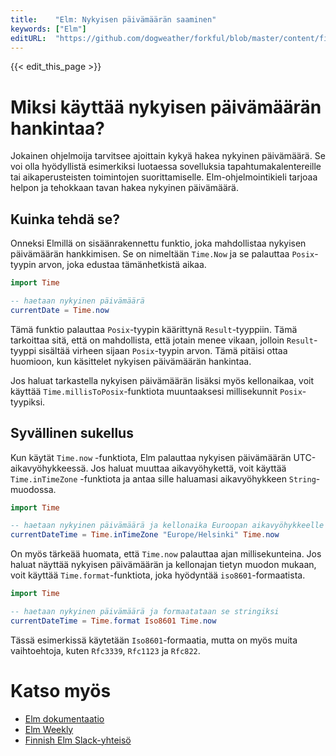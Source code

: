 ```yaml
---
title:    "Elm: Nykyisen päivämäärän saaminen"
keywords: ["Elm"]
editURL:  "https://github.com/dogweather/forkful/blob/master/content/fi/elm/getting-the-current-date.md"
---
```


{{< edit_this_page >}}

# Miksi käyttää nykyisen päivämäärän hankintaa?

Jokainen ohjelmoija tarvitsee ajoittain kykyä hakea nykyinen päivämäärä. Se voi olla hyödyllistä esimerkiksi luotaessa sovelluksia tapahtumakalentereille tai aikaperusteisten toimintojen suorittamiselle. Elm-ohjelmointikieli tarjoaa helpon ja tehokkaan tavan hakea nykyinen päivämäärä.

## Kuinka tehdä se?

Onneksi Elmillä on sisäänrakennettu funktio, joka mahdollistaa nykyisen päivämäärän hankkimisen. Se on nimeltään `Time.Now` ja se palauttaa `Posix`-tyypin arvon, joka edustaa tämänhetkistä aikaa.

```Elm
import Time

-- haetaan nykyinen päivämäärä
currentDate = Time.now
```

Tämä funktio palauttaa `Posix`-tyypin käärittynä `Result`-tyyppiin. Tämä tarkoittaa sitä, että on mahdollista, että jotain menee vikaan, jolloin `Result`-tyyppi sisältää virheen sijaan `Posix`-tyypin arvon. Tämä pitäisi ottaa huomioon, kun käsittelet nykyisen päivämäärän hankintaa.

Jos haluat tarkastella nykyisen päivämäärän lisäksi myös kellonaikaa, voit käyttää `Time.millisToPosix`-funktiota muuntaaksesi millisekunnit `Posix`-tyypiksi.

## Syvällinen sukellus

Kun käytät `Time.now` -funktiota, Elm palauttaa nykyisen päivämäärän UTC-aikavyöhykkeessä. Jos haluat muuttaa aikavyöhykettä, voit käyttää `Time.inTimeZone` -funktiota ja antaa sille haluamasi aikavyöhykkeen `String`-muodossa.

```Elm
import Time

-- haetaan nykyinen päivämäärä ja kellonaika Euroopan aikavyöhykkeelle muunnettuna
currentDateTime = Time.inTimeZone "Europe/Helsinki" Time.now
```

On myös tärkeää huomata, että `Time.now` palauttaa ajan millisekunteina. Jos haluat näyttää nykyisen päivämäärän ja kellonajan tietyn muodon mukaan, voit käyttää `Time.format`-funktiota, joka hyödyntää `iso8601`-formaatista.

```Elm
import Time

-- haetaan nykyinen päivämäärä ja formaatataan se stringiksi
currentDateTime = Time.format Iso8601 Time.now
```

Tässä esimerkissä käytetään `Iso8601`-formaatia, mutta on myös muita vaihtoehtoja, kuten `Rfc3339`, `Rfc1123` ja `Rfc822`.

# Katso myös

- [Elm dokumentaatio](https://elm-lang.org/docs)
- [Elm Weekly](https://elmweekly.nl)
- [Finnish Elm Slack-yhteisö](https://elmslack.com)